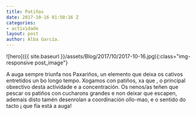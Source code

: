 ```yaml
---
title: Patiños
date: 2017-10-16 01:50:16 Z
categories:
- actividade
layout: post
author: Alba García.
---
```


![hero]({{ site.baseurl }}/assets/Blog/2017/10/2017-10-16.jpg){:class="img-responsive post_image"}
<br>

A auga sempre triunfa nos Paxariños, un elemento que deixa os cativos entretidos un bo longo tempo. Xogamos con patiños, xa que , o principal obxectivo desta actividade e a concentración. Os nenos/as teñen que pescar os patiños con cucharons grandes e non deixar que escapen, ademais disto tamén desenrolan a coordinación ollo-mao, e o sentido do tacto ¡ que fía está a auga!